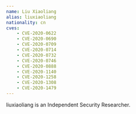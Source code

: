 ```yaml
---
name: Liu Xiaoliang
alias: liuxiaoliang
nationality: cn
cves:
    - CVE-2020-0622
    - CVE-2020-0690
    - CVE-2020-0709
    - CVE-2020-0714
    - CVE-2020-0732
    - CVE-2020-0746
    - CVE-2020-0888
    - CVE-2020-1140
    - CVE-2020-1258
    - CVE-2020-1308
    - CVE-2020-1479
---
```

liuxiaoliang is an Independent Security Researcher.
